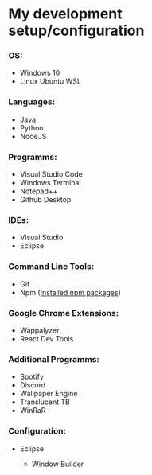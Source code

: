 # My development setup/configuration


### OS:
- Windows 10
- Linux Ubuntu WSL

### Languages:
- Java
- Python
- NodeJS

### Programms:
- Visual Studio Code
- Windows Terminal
- Notepad++
- Github Desktop

### IDEs:
- Visual Studio
- Eclipse

### Command Line Tools:
- Git
- Npm ([Installed npm packages](https://github.com/JuzouSatoru2/My-config-setup/blob/master/Npm-Packages.md))

### Google Chrome Extensions:
- Wappalyzer
- React Dev Tools

### Additional Programms:
- Spotify
- Discord
- Wallpaper Engine
- Translucent TB
- WinRaR

### Configuration:
- Eclipse

  - Window Builder
